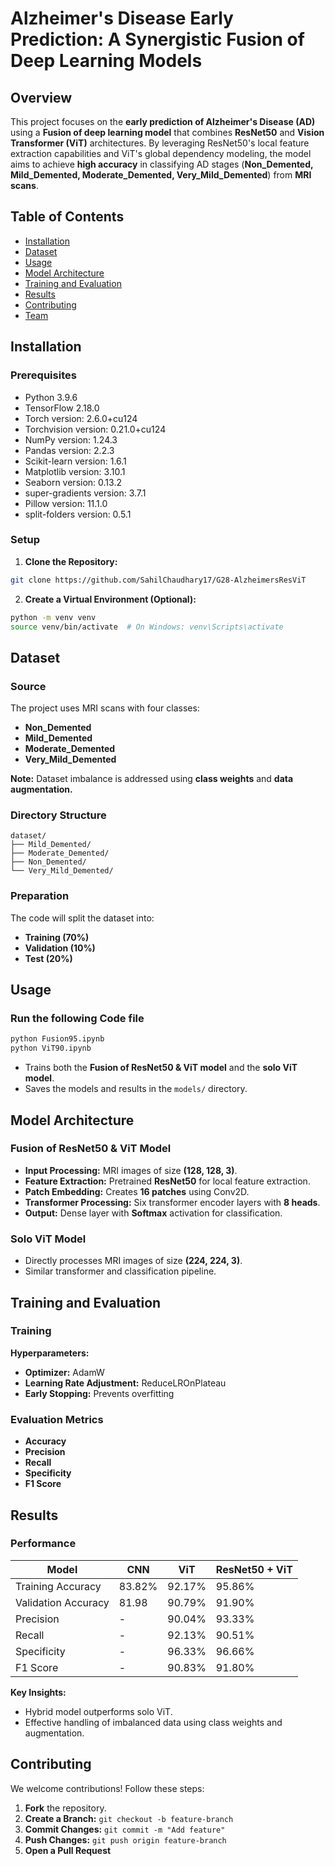 # Alzheimer's Disease Early Prediction: A Synergistic Fusion of Deep Learning Models

## Overview
This project focuses on the **early prediction of Alzheimer's Disease (AD)** using a **Fusion of deep learning model** that combines **ResNet50** and **Vision Transformer (ViT)** architectures. By leveraging ResNet50's local feature extraction capabilities and ViT's global dependency modeling, the model aims to achieve **high accuracy** in classifying AD stages (**Non_Demented, Mild_Demented, Moderate_Demented, Very_Mild_Demented**) from **MRI scans**.

## Table of Contents
- [Installation](#installation)
- [Dataset](#dataset)
- [Usage](#usage)
- [Model Architecture](#model-architecture)
- [Training and Evaluation](#training-and-evaluation)
- [Results](#results)
- [Contributing](#contributing)
- [Team](#team)

## Installation

### Prerequisites
- Python 3.9.6
- TensorFlow 2.18.0
- Torch version: 2.6.0+cu124
- Torchvision version: 0.21.0+cu124
- NumPy version: 1.24.3
- Pandas version: 2.2.3
- Scikit-learn version: 1.6.1
- Matplotlib version: 3.10.1
- Seaborn version: 0.13.2
- super-gradients version: 3.7.1
- Pillow version: 11.1.0
- split-folders version: 0.5.1

### Setup
1. **Clone the Repository:**
```bash
git clone https://github.com/SahilChaudhary17/G28-AlzheimersResViT
```

2. **Create a Virtual Environment (Optional):**
```bash
python -m venv venv
source venv/bin/activate  # On Windows: venv\Scripts\activate
```

## Dataset

### Source
The project uses MRI scans with four classes:
- **Non_Demented**
- **Mild_Demented**
- **Moderate_Demented**
- **Very_Mild_Demented**

**Note:** Dataset imbalance is addressed using **class weights** and **data augmentation.**

### Directory Structure
```
dataset/
├── Mild_Demented/
├── Moderate_Demented/
├── Non_Demented/
└── Very_Mild_Demented/
```

### Preparation
The code will split the dataset into:
- **Training (70%)**
- **Validation (10%)**
- **Test (20%)**

## Usage

### Run the following Code file
```bash
python Fusion95.ipynb
python ViT90.ipynb
```
- Trains both the **Fusion of ResNet50 & ViT model** and the **solo ViT model**.
- Saves the models and results in the `models/` directory.


## Model Architecture

  ### **Fusion of ResNet50 & ViT Model**
- **Input Processing:** MRI images of size **(128, 128, 3)**.
- **Feature Extraction:** Pretrained **ResNet50** for local feature extraction.
- **Patch Embedding:** Creates **16 patches** using Conv2D.
- **Transformer Processing:** Six transformer encoder layers with **8 heads**.
- **Output:** Dense layer with **Softmax** activation for classification.

### **Solo ViT Model**
- Directly processes MRI images of size **(224, 224, 3)**.
- Similar transformer and classification pipeline.

## Training and Evaluation

### Training
**Hyperparameters:**
- **Optimizer:** AdamW
- **Learning Rate Adjustment:** ReduceLROnPlateau
- **Early Stopping:** Prevents overfitting

### Evaluation Metrics
- **Accuracy**
- **Precision**
- **Recall**
- **Specificity**
- **F1 Score**

## Results

### Performance
| Model                  | CNN      | ViT     | ResNet50 + ViT |
|------------------------|----------|---------|----------------|
| Training Accuracy	     | 83.82%	  | 92.17%	| 95.86%         |
| Validation Accuracy	   | 81.98	  | 90.79%	| 91.90%         |
| Precision	             | -	      | 90.04%	| 93.33%         |
| Recall	               | -	      | 92.13%	| 90.51%         |
| Specificity	           | -	      | 96.33%	| 96.66%         |
| F1 Score	             | -	      | 90.83%	| 91.80%         |

**Key Insights:**
- Hybrid model outperforms solo ViT.
- Effective handling of imbalanced data using class weights and augmentation.

## Contributing
We welcome contributions! Follow these steps:
1. **Fork** the repository.
2. **Create a Branch:** `git checkout -b feature-branch`
3. **Commit Changes:** `git commit -m "Add feature"`
4. **Push Changes:** `git push origin feature-branch`
5. **Open a Pull Request**

